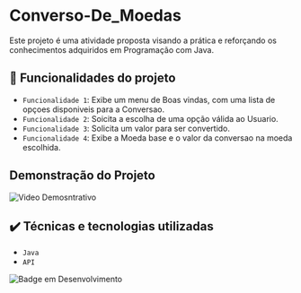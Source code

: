 # Converso-De_Moedas
Este projeto é uma atividade proposta visando a prática e reforçando os conhecimentos adquiridos em Programação com Java.

## :hammer: Funcionalidades do projeto

- `Funcionalidade 1`: Exibe um menu de Boas vindas, com uma lista de opçoes disponiveis para a Conversao.
- `Funcionalidade 2`: Soicita a escolha de uma opção válida ao Usuario.
- `Funcionalidade 3`: Solicita um valor para ser convertido.
- `Funcionalidade 4`: Exibe a Moeda base e o valor da conversao na moeda escolhida.

## Demonstração do Projeto

![Video Demosntrativo](https://github.com/gleissonS89/Converso-De_Moedas/blob/main/ConversorDeMoedas%20%E2%80%93%20Principal.java%202025-05-12%2013-53-25.gif)

## ✔️ Técnicas e tecnologias utilizadas
* ``Java``
* ``API``
 
![Badge em Desenvolvimento](http://img.shields.io/static/v1?label=STATUS&message=Finalizado&color=GREEN&style=for-the-badge)
